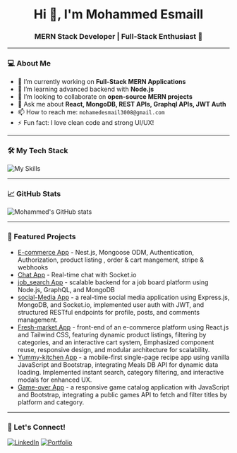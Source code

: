 <h1 align="center">Hi 👋, I'm Mohammed Esmaill</h1>
<h3 align="center">MERN Stack Developer | Full-Stack Enthusiast 🚀</h3>

---

### 💻 About Me

- 🔭 I’m currently working on **Full-Stack MERN Applications**
- 🌱 I’m learning advanced backend with **Node.js**
- 👯 I’m looking to collaborate on **open-source MERN projects**
- 💬 Ask me about **React, MongoDB, REST APIs, Graphql APIs, JWT Auth**
- 📫 How to reach me: `mohamedesmail3008@gmail.com`
- ⚡ Fun fact: I love clean code and strong UI/UX!

---

### 🛠 My Tech Stack

![My Skills](https://skillicons.dev/icons?i=react,next,nodejs,express,nestjs,mongodb,javascript,typescript,html,css,git,github,bootstrap,tailwind,vercel,postman)

---

### 📈 GitHub Stats

![Mohammed's GitHub stats](https://github-readme-stats.vercel.app/api?username=MohammedEsmaill&show_icons=true&theme=radical)

---

### 🚀 Featured Projects

- [E-commerce App](https://github.com/MohammedEsmaill/E-commerce) - Nest.js, Mongoose ODM, Authentication, Authorization, product listing , order & cart mangement, stripe & webhooks 
- [Chat App](https://github.com/MohammedEsmaill/chat-app) - Real-time chat with Socket.io
- [job_search App](https://github.com/MohammedEsmaill/job_search) - scalable backend for a job board platform using Node.js, GraphQL, and MongoDB
- [social-Media App](https://github.com/MohammedEsmaill/social-App) - a real-time social media application using Express.js, MongoDB, and Socket.io,
implemented user auth with JWT, and structured RESTful endpoints for profile, posts, and
comments management.
- [Fresh-market App](https://github.com/MohammedEsmaill/Fresh-market) - front-end of an e-commerce platform using React.js and Tailwind CSS,
featuring dynamic product listings, filtering by categories, and an interactive cart system,
Emphasized component reuse, responsive design, and modular architecture for scalability.
- [Yummy-kitchen App](https://github.com/MohammedEsmaill/Yummy-kitchen) - a mobile-first single-page recipe app using vanilla JavaScript and Bootstrap,
integrating Meals DB API for dynamic data loading. Implemented instant search, category
filtering, and interactive modals for enhanced UX.
- [Game-over App](https://github.com/MohammedEsmaill/Game-over) - a responsive game catalog application with JavaScript and Bootstrap, integrating a
public games API to fetch and filter titles by platform and category.
---

### 🤝 Let's Connect!

[![LinkedIn](https://img.shields.io/badge/LinkedIn-blue?logo=linkedin&style=for-the-badge)]([https://www.linkedin.com/](https://www.linkedin.com/in/mohammed-esmail-34626933b/))  
[![Portfolio](https://img.shields.io/badge/Portfolio-Visit-black?style=for-the-badge)]([https://yourportfolio.com](https://mohammedesmaill.github.io/))


